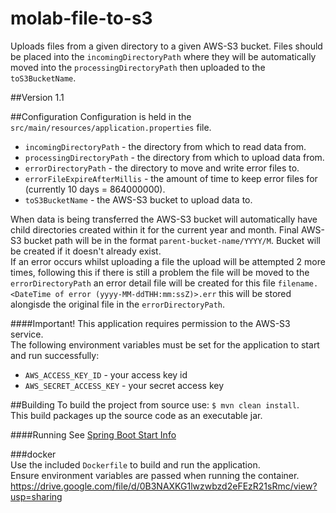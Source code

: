 # molab-file-to-s3
Uploads files from a given directory to a given AWS-S3 bucket.
Files should be placed into the `incomingDirectoryPath` where they will be automatically moved into the `processingDirectoryPath` then uploaded to the `toS3BucketName`. 

##Version
1.1

##Configuration
Configuration is held in the `src/main/resources/application.properties` file.
 * `incomingDirectoryPath` - the directory from which to read data from.   
 * `processingDirectoryPath` - the directory from which to upload data from.
 * `errorDirectoryPath` - the directory to move and write error files to.
 * `errorFileExpireAfterMillis` - the amount of time to keep error files for (currently 10 days = 864000000).
 * `toS3BucketName` - the AWS-S3 bucket to upload data to.  

When data is being transferred the AWS-S3 bucket will automatically have child directories created within it for the current year and month. Final AWS-S3 bucket path will be in the format `parent-bucket-name/YYYY/M`. Bucket will be created if it doesn't already exist.  
If an error occurs whilst uploading a file the upload will be attempted 2 more times, following this if there is still a problem the file will be moved to the `errorDirectoryPath` an error detail file will be created for this file `filename.<DateTime of error (yyyy-MM-ddTHH:mm:ssZ)>.err` this will be stored alongisde the original file in the `errorDirectoryPath`.

####Important!
This application requires permission to the AWS-S3 service.  
The following environment variables must be set for the application to start and run successfully:  
 * `AWS_ACCESS_KEY_ID` - your access key id
 * `AWS_SECRET_ACCESS_KEY` - your secret access key 

##Building
To build the project from source use: `$ mvn clean install`.  
This build packages up the source code as an executable jar. 

####Running
See [Spring Boot Start Info](http://docs.spring.io/spring-boot/docs/current/reference/html/deployment-install.html#deployment-initd-service)    

###docker  
Use the included `Dockerfile` to build and run the application.  
Ensure environment variables are passed when running the container.  https://drive.google.com/file/d/0B3NAXKG1lwzwbzd2eFEzR21sRmc/view?usp=sharing